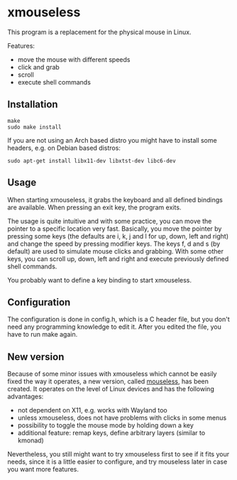 # xmouseless

This program is a replacement for the physical mouse in Linux.

Features:

- move the mouse with different speeds
- click and grab
- scroll
- execute shell commands

## Installation

```
make
sudo make install
```

If you are not using an Arch based distro you might have to install some headers, e.g. on Debian based distros:

```
sudo apt-get install libx11-dev libxtst-dev libc6-dev
```

## Usage

When starting xmouseless, it grabs the keyboard and all defined bindings are available. When pressing an exit key, the
program exits.

The usage is quite intuitive and with some practice, you can move the pointer to a specific location very fast.
Basically, you move the pointer by pressing some keys (the defaults are i, k, j and l for up, down, left and right)
and change the speed by pressing modifier keys. The keys f, d and s (by default) are used to simulate mouse clicks and
grabbing. With some other keys, you can scroll up, down, left and right and execute previously defined shell commands.

You probably want to define a key binding to start xmouseless.

## Configuration

The configuration is done in config.h, which is a C header file, but you don't need any programming knowledge to edit
it. After you edited the file, you have to run make again.

## New version

Because of some minor issues with xmouseless which cannot be easily fixed the way it operates, a new version, called
[mouseless](https://github.com/jbensmann/mouseless), has been created. It operates on the level of Linux devices and has
the following advantages:
- not dependent on X11, e.g. works with Wayland too
- unless xmouseless, does not have problems with clicks in some menus
- possibility to toggle the mouse mode by holding down a key
- additional feature: remap keys, define arbitrary layers (similar to kmonad)

Nevertheless, you still might want to try xmouseless first to see if it fits your needs, since it is a little
easier to configure, and try mouseless later in case you want more features.

